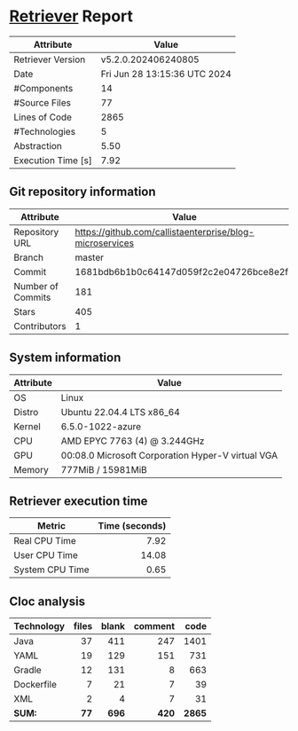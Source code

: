 # [Retriever](https://github.com/PalladioSimulator/Palladio-ReverseEngineering-Retriever) Report
| Attribute          | Value |
| ------------------ | ----- |
| Retriever Version  | v5.2.0.202406240805 |
| Date               | Fri Jun 28 13:15:36 UTC 2024 |
| #Components        | 14 |
| #Source Files      | 77 |
| Lines of Code      | 2865 |
| #Technologies      | 5 |
| Abstraction        | 5.50 |
| Execution Time [s] | 7.92 |

## Git repository information
|      Attribute    | Value |
| ----------------- | ----- |
| Repository URL    | https://github.com/callistaenterprise/blog-microservices |
| Branch            | master |
| Commit            | 1681bdb6b1b0c64147d059f2c2e04726bce8e2f4 |
| Number of Commits | 181 |
| Stars             | 405 |
| Contributors      | 1 |


## System information
| Attribute | Value |
| --------- | ----- |
| OS | Linux  |
| Distro | Ubuntu 22.04.4 LTS x86_64  |
| Kernel | 6.5.0-1022-azure  |
| CPU | AMD EPYC 7763 (4) @ 3.244GHz  |
| GPU | 00:08.0 Microsoft Corporation Hyper-V virtual VGA  |
| Memory | 777MiB / 15981MiB  |

## Retriever execution time
| Metric | Time (seconds) |
| --- | ---: |
| Real CPU Time | 7.92 |
| User CPU Time | 14.08 |
| System CPU Time | 0.65 |
<!--
Explainations:
- __Real CPU Time__: actual time the command has run (can be less than total time spent in user and system mode for multi-threaded processes)
- __User CPU Time__: time the command has spent running in user mode
- __System CPU Time__: time the command has spent running in system or kernel mode
-->

## Cloc analysis

<!-- github.com/AlDanial/cloc v 1.90  T=0.29 s (324.5 files/s, 15646.1 lines/s) -->

|Technology|files|blank|comment|code|
|:-------|-------:|-------:|-------:|-------:|
|Java|37|411|247|1401|
|YAML|19|129|151|731|
|Gradle|12|131|8|663|
|Dockerfile|7|21|7|39|
|XML|2|4|7|31|
|**SUM:**|**77**|**696**|**420**|**2865**|
